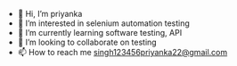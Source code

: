 - 👋 Hi, I’m priyanka
- 👀 I’m interested in selenium automation testing
- 🌱 I’m currently learning software testing, API
- 💞️ I’m looking to collaborate on testing
- 📫 How to reach me singh123456priyanka22@gmail.com

<!---
singh123456priyanka/singh123456priyanka is a ✨ special ✨ repository because its `README.md` (this file) appears on your GitHub profile.
You can click the Preview link to take a look at your changes.
--->
